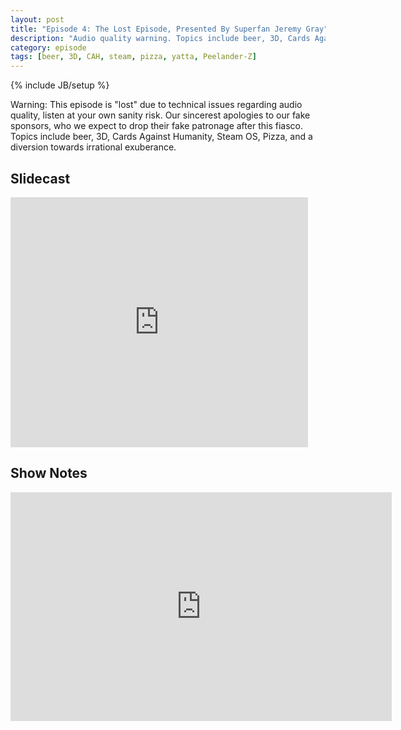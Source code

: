 ```yaml
---
layout: post
title: "Episode 4: The Lost Episode, Presented By Superfan Jeremy Gray"
description: "Audio quality warning. Topics include beer, 3D, Cards Against Humanity, Steam OS, Pizza, and a diversion towards irrational exuberance."
category: episode
tags: [beer, 3D, CAH, steam, pizza, yatta, Peelander-Z]
---
```

{% include JB/setup %}

Warning: This episode is "lost" due to technical issues regarding audio
quality, listen at your own sanity risk. Our sincerest apologies to our
fake sponsors, who we expect to drop their fake patronage after this
fiasco. Topics include beer, 3D, Cards Against Humanity, Steam OS,
Pizza, and a diversion towards irrational exuberance.

## Slidecast

<iframe src="http://www.slideshare.net/slideshow/embed_code/26995896" width="476" height="400" frameborder="0" marginwidth="0" marginheight="0" scrolling="no">
</iframe>


## Show Notes

<iframe
src="https://skydrive.live.com/embed?cid=CD7C80B1FAC13044&amp;resid=CD7C80B1FAC13044%216115&amp;authkey=AI-HZZVHTK-5m7Q&amp;em=2&amp;wdAr=1.7777777777777776" width="610px" height="366px" frameborder="0">
This is an embedded <a target="_blank" href="http://office.com">Microsoft Office</a> presentation, powered by <a target="_blank" href="http://office.com/webapps">Office Web Apps</a>.
</iframe>

<!-- vim: set ai spell tw=72 : -->
